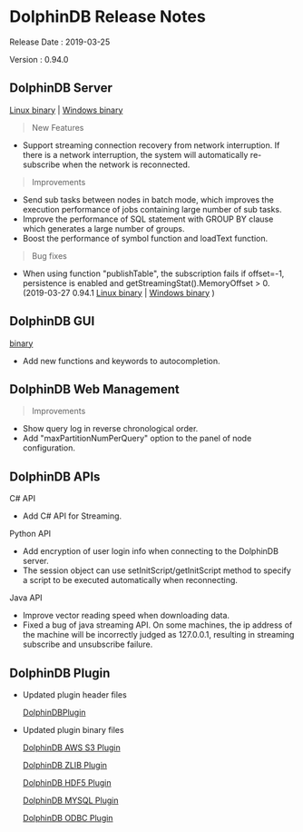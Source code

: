 # DolphinDB Release Notes

Release Date : 2019-03-25

Version : 0.94.0

## DolphinDB Server
[Linux binary](http://www.dolphindb.com/downloads/DolphinDB_Linux_V0.94.0.zip) | [Windows binary](http://www.dolphindb.com/downloads/DolphinDB_Win_V0.94.0.zip)

> New Features

* Support streaming connection recovery from network interruption. If there is a network interruption, the system will automatically re-subscribe when the network is reconnected.

> Improvements

* Send sub tasks between nodes in batch mode, which improves the execution performance of jobs containing large number of sub tasks.
* Improve the performance of SQL statement with GROUP BY clause which generates a large number of groups.
* Boost the performance of symbol function and loadText function.

> Bug fixes

* When using function "publishTable", the subscription fails if offset=-1, persistence is enabled and getStreamingStat().MemoryOffset > 0. 
(2019-03-27 0.94.1
[Linux binary](http://www.dolphindb.com/downloads/DolphinDB_Linux_V0.94.1.zip) | [Windows binary](http://www.dolphindb.com/downloads/DolphinDB_Win_V0.94.1.zip) )
## DolphinDB GUI
[binary](http://www.dolphindb.com/downloads/DolphinDB_GUI_V0.94.zip)

*  Add new functions and keywords to autocompletion.
  

## DolphinDB Web Management

> Improvements

* Show query log in reverse chronological order.
* Add "maxPartitionNumPerQuery" option to the panel of node configuration.

## DolphinDB APIs

C# API

* Add C# API for Streaming.

Python API

* Add encryption of user login info when connecting to the DolphinDB server.
* The session object can use setInitScript/getInitScript method to specify a script to be executed automatically when reconnecting.

Java API

* Improve vector reading speed when downloading data.
* Fixed a bug of java streaming API. On some machines, the ip address of the machine will be incorrectly judged as 127.0.0.1, resulting in streaming subscribe and unsubscribe failure.


## DolphinDB Plugin

* Updated plugin header files
  
    [DolphinDBPlugin](https://github.com/dolphindb/release/raw/master/0.94/DolphinDB_Plugin_V0.94.0_src.zip)

* Updated plugin binary files

    [DolphinDB AWS S3 Plugin](http://www.dolphindb.com/downloads/AWSS3_V0.94.0.zip)

    [DolphinDB ZLIB Plugin](http://www.dolphindb.com/downloads/ZLIB_V0.94.0.zip)

    [DolphinDB HDF5 Plugin](http://www.dolphindb.com/downloads/HDF5_V0.94.0.zip)

    [DolphinDB MYSQL Plugin](http://www.dolphindb.com/downloads/MYSQL_V0.94.0.zip)

    [DolphinDB ODBC Plugin](http://www.dolphindb.com/downloads/ODBC_V0.94.0.zip)

